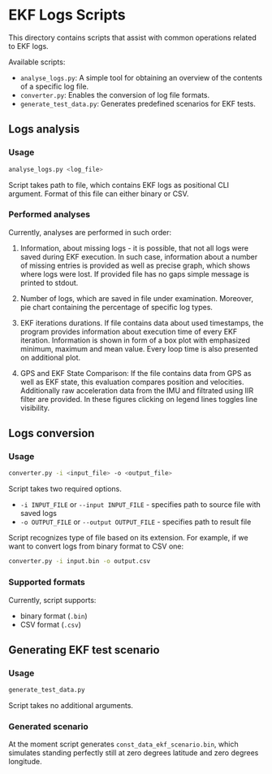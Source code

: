 # EKF Logs Scripts

This directory contains scripts that assist with common operations related to EKF logs.

Available scripts:
 - `analyse_logs.py`: A simple tool for obtaining an overview of the contents of a specific log file.
 - `converter.py`: Enables the conversion of log file formats.
 - `generate_test_data.py`: Generates predefined scenarios for EKF tests.

## Logs analysis

### Usage

```bash
analyse_logs.py <log_file>
```

Script takes path to file, which contains EKF logs as positional CLI argument. Format of this file can either binary
or CSV.

### Performed analyses

Currently, analyses are performed in such order:
1. Information, about missing logs - it is possible, that not all logs were saved during EKF execution. In such case,
information about a number of missing entries is provided as well as precise graph, which shows where logs were lost.
If provided file has no gaps simple message is printed to stdout.

2. Number of logs, which are saved in file under examination. Moreover, pie chart containing the percentage of specific
log types.

3. EKF iterations durations. If file contains data about used timestamps, the program provides information about
execution time of every EKF iteration. Information is shown in form of a box plot with emphasized minimum, maximum
and mean value. Every loop time is also presented on additional plot.

4. GPS and EKF State Comparison: If the file contains data from GPS as well as EKF state, this evaluation compares
position and velocities. Additionally raw acceleration data from the IMU and filtrated using IIR filter are provided.
In these figures clicking on legend lines toggles line visibility.

## Logs conversion

### Usage

```bash
converter.py -i <input_file> -o <output_file>
```

Script takes two required options.
 - `-i INPUT_FILE` or `--input INPUT_FILE` - specifies path to source file with saved logs
 - `-o OUTPUT_FILE` or `--output OUTPUT_FILE` - specifies path to result file

 Script recognizes type of file based on its extension. For example, if we want to convert logs from binary format to
 CSV one:
```bash
converter.py -i input.bin -o output.csv
```

### Supported formats

Currently, script supports:
 - binary format (`.bin`)
 - CSV format (`.csv`)

## Generating EKF test scenario

### Usage

```bash
generate_test_data.py
```

Script takes no additional arguments.

### Generated scenario

At the moment script generates `const_data_ekf_scenario.bin`, which simulates standing perfectly still at zero
degrees latitude and zero degrees longitude.
